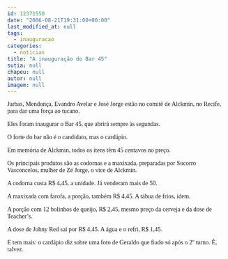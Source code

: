```yaml
---
id: 12371550
date: "2006-08-21T19:31:00+00:00"
last_modified_at: null
tags:
  - inauguracao
categories:
  - noticias
title: "A inauguração do Bar 45"
sutia: null
chapeu: null
autor: null
imagem: null
---
```

<p><P><FONT face=Verdana>Jarbas, Mendonça, Evandro Avelar e José Jorge estão no comitê de Alckmin, no Recife, para dar uma força ao tucano.</FONT></P></p>
<p><P><FONT face=Verdana>Eles foram inaugurar o Bar 45, que abrirá sempre às segundas.</FONT></P></p>
<p><P><FONT face=Verdana>O forte do bar não é o candidato, mas o cardápio.</p>
<p> </FONT></P></p>
<p><P><FONT face=Verdana>Em memória de Alckmin, todos os itens têm 45 centavos no preço.</FONT></P></p>
<p><P><FONT face=Verdana>Os principais produtos são as codornas e a maxixada, preparadas por Socorro Vasconcelos, mulher de Zé Jorge, o vice de Alckmin.</FONT></P></p>
<p><P><FONT face=Verdana>A codorna custa R$ 4,45, a unidade. Já venderam mais de 50.</FONT></P></p>
<p><P><FONT face=Verdana>A maxixada com farofa, a porção, também R$ 4,45. A tábua de frios, idem.</FONT></P></p>
<p><P><FONT face=Verdana>A porção com 12 bolinhos de queijo, R$ 2,45, mesmo preço da cerveja e da dose de Teacher’s.</FONT></P></p>
<p><P><FONT face=Verdana>A dose de Johny Red sai por R$ 4,45. A água e o refri, R$ 1,45.</FONT></P></p>
<p><P><FONT face=Verdana>E tem mais: o cardápio diz sobre uma foto de Geraldo que fiado só após o 2º turno. </FONT><FONT face=Verdana>É, talvez.</FONT></P> </p>
